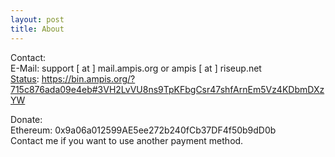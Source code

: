 ```yaml
---
layout: post
title: About
---
```


Contact:  
E-Mail: support [ at ] mail.ampis.org or ampis [ at ] riseup.net  
[Status](https://status.im/): https://bin.ampis.org/?715c876ada09e4eb#3VH2LvVU8ns9TpKFbgCsr47shfArnEm5Vz4KDbmDXzYW  

Donate:  
Ethereum: 0x9a06a012599AE5ee272b240fCb37DF4f50b9dD0b  
Contact me if you want to use another payment method.  
